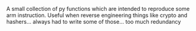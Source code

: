 A small collection of py functions which are intended to reproduce some arm instruction. Useful when reverse engineering things like crypto and hashers... always had to write some of those... too much redundancy
